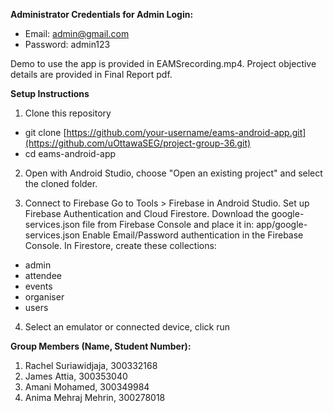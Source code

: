 **Administrator Credentials for Admin Login:**
- Email: admin@gmail.com
- Password: admin123
   
Demo to use the app is provided in EAMSrecording.mp4.
Project objective details are provided in Final Report pdf.

**Setup Instructions**
1. Clone this repository
- git clone [https://github.com/your-username/eams-android-app.git](https://github.com/uOttawaSEG/project-group-36.git)
- cd eams-android-app

2. Open with Android Studio, choose "Open an existing project" and select the cloned folder.

3. Connect to Firebase
Go to Tools > Firebase in Android Studio.
Set up Firebase Authentication and Cloud Firestore.
Download the google-services.json file from Firebase Console and place it in:
app/google-services.json
Enable Email/Password authentication in the Firebase Console.
In Firestore, create these collections:
- admin
- attendee
- events
- organiser
- users

4. Select an emulator or connected device, click run

**Group Members (Name, Student Number):**
1. Rachel Suriawidjaja, 300332168
2. James Attia, 300353040
3. Amani Mohamed, 300349984
4. Anima Mehraj Mehrin, 300278018
